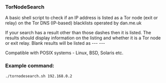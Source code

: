 ### TorNodeSearch

A basic shell script to check if an IP address is listed as a Tor node (exit or relay)
on the Tor DNS (IP-based) blacklists operated by dan.me.uk

If your search has a result other than those dashes then it is listed. The results should display information on the listing and whether it is a Tor node or exit relay. Blank results will be listed as --- ---

Compatible with POSIX systems - Linux, BSD, Solaris etc.

### Example command: 
`./tornodesearch.sh 192.168.0.2`
